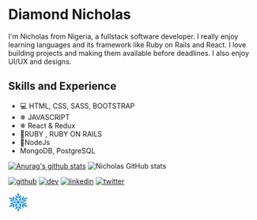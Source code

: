 
# Diamond Nicholas
I'm Nicholas from Nigeria, a fullstack software developer. I really enjoy learning languages and its framework like Ruby on Rails and React. I love building projects and making them available before deadlines. I also enjoy UI/UX and designs.

## Skills and Experience
* 💻 HTML, CSS, SASS, BOOTSTRAP
* ❄ JAVASCRIPT
* ❄ React & Redux
* 💎RUBY , RUBY ON RAILS
* 💎NodeJs
* MongoDB, PostgreSQL



[![Anurag's github stats](https://github-readme-stats.vercel.app/api?username=diamond-nicholas)](https://github.com/anuraghazra/github-readme-stats)
![Nicholas GitHub stats](https://github-readme-stats.vercel.app/api?username=diamond-nicholas&show_icons=true&theme=radical)


[<img src='https://cdn.jsdelivr.net/npm/simple-icons@3.0.1/icons/github.svg' alt='github' height='40'>](https://github.com/diamond-nicholas)  [<img src='https://cdn.jsdelivr.net/npm/simple-icons@3.0.1/icons/dev-dot-to.svg' alt='dev' height='40'>](https://dev.to/diamondnicholas)  [<img src='https://cdn.jsdelivr.net/npm/simple-icons@3.0.1/icons/linkedin.svg' alt='linkedin' height='40'>](https://www.linkedin.com/in/diamond-nicholas/)  [<img src='https://cdn.jsdelivr.net/npm/simple-icons@3.0.1/icons/twitter.svg' alt='twitter' height='40'>](https://twitter.com/diamondnich)  

<a href='https://archiveprogram.github.com/'><img src='https://raw.githubusercontent.com/acervenky/animated-github-badges/master/assets/acbadge.gif' width='40' height='40'></a> 



